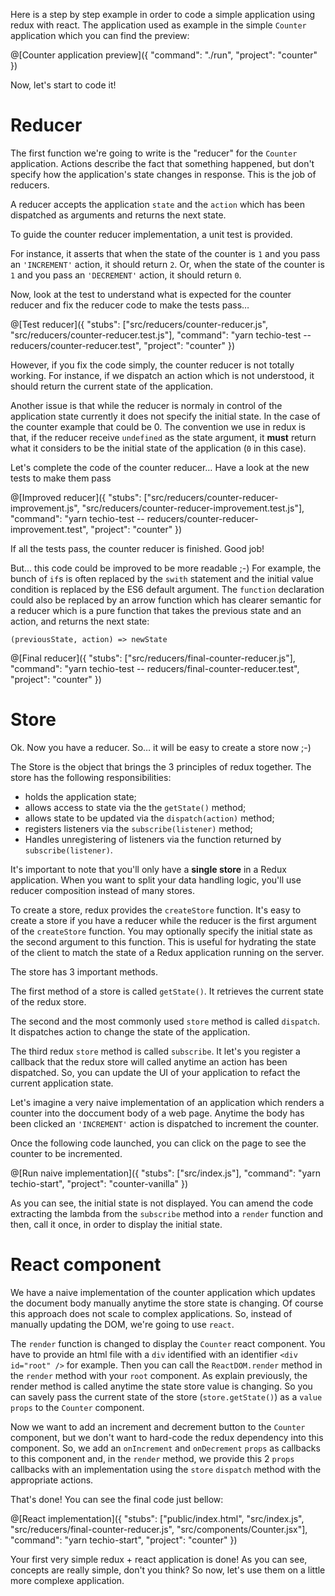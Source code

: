 Here is a step by step example in order to code a simple application using redux with react.
The application used as example in the simple `Counter` application which you can find the preview:

@[Counter application preview]({
  "command": "./run",
  "project": "counter"
})

Now, let's start to code it!


# Reducer

The first function we're going to write is the "reducer" for the `Counter` application.
Actions describe the fact that something happened, but don't specify how the application's state changes in response.
This is the job of reducers.

A reducer accepts the application `state` and the `action` which has been dispatched as arguments
and returns the next state.

To guide the counter reducer implementation, a unit test is provided.

For instance, it asserts that when the state of the counter is `1` and you pass an `'INCREMENT'` action,
it should return `2`. Or, when the state of the counter is `1` and you pass an `'DECREMENT'` action,
it should return `0`.

Now, look at the test to understand what is expected for the counter reducer and fix the reducer code to make the tests pass…

@[Test reducer]({
  "stubs": ["src/reducers/counter-reducer.js", "src/reducers/counter-reducer.test.js"],
  "command": "yarn techio-test -- reducers/counter-reducer.test",
  "project": "counter"
})

However, if you fix the code simply, the counter reducer is not totally working. For instance,
if we dispatch an action which is not understood, it should return the current state of
the application.

Another issue is that while the reducer is normaly in control of the application state
currently it does not specify the initial state. In the case of the counter example that could be 0.
The convention we use in redux is that, if the reducer receive `undefined` as the state argument,
it **must** return what it considers to be the initial state of the application (`0` in this case).

Let's complete the code of the counter reducer… Have a look at the new tests to make them pass

@[Improved reducer]({
  "stubs": ["src/reducers/counter-reducer-improvement.js", "src/reducers/counter-reducer-improvement.test.js"],
  "command": "yarn techio-test -- reducers/counter-reducer-improvement.test",
  "project": "counter"
})

If all the tests pass, the counter reducer is finished. Good job!

But… this code could be improved to be more readable ;-)
For example, the bunch of `if`s is often replaced by the `swith` statement and the initial value condition
is replaced by the ES6 default argument. The `function` declaration could also be replaced
by an arrow function which has clearer semantic for a reducer which is a pure function that takes the previous state and an action, and returns the next state:

`(previousState, action) => newState`

@[Final reducer]({
  "stubs": ["src/reducers/final-counter-reducer.js"],
  "command": "yarn techio-test -- reducers/final-counter-reducer.test",
  "project": "counter"
})


# Store

Ok. Now you have a reducer. So… it will be easy to create a store now ;-)

The Store is the object that brings the 3 principles of redux together.
The store has the following responsibilities:

  - holds the application state;
  - allows access to state via the the `getState()` method;
  - allows state to be updated via the `dispatch(action)` method;
  - registers listeners via the `subscribe(listener)` method;
  - Handles unregistering of listeners via the function returned by `subscribe(listener)`.

It's important to note that you'll only have a **single store** in a Redux application.
When you want to split your data handling logic, you'll use reducer composition instead of many stores.

To create a store, redux provides the `createStore` function. It's easy to create a store if you have a reducer while the reducer is the first argument of the `createStore` function.
You may optionally specify the initial state as the second argument to this function.
This is useful for hydrating the state of the client to match the state of a Redux application running on the server.

The store has 3 important methods.

The first method of a store is called `getState()`. It retrieves the current state of the redux store.

The second and the most commonly used `store` method is called `dispatch`. It dispatches action to change the state of the application.

The third redux `store` method is called `subscribe`. It let's you register a callback that the redux store will called anytime an action has been dispatched. So, you can update the UI of your application to refact the current application state.

Let's imagine a very naive implementation of an application which renders a counter into the doccument body of a web page. Anytime the body has been clicked an `'INCREMENT'` action is dispatched to increment the counter.

Once the following code launched, you can click on the page to see the counter to be incremented.

@[Run naive implementation]({
  "stubs": ["src/index.js"],
  "command": "yarn techio-start",
  "project": "counter-vanilla"
})

As you can see, the initial state is not displayed. You can amend the code extracting the lambda from the `subscribe` method into a `render` function and then, call it once, in order to display the initial state.


# React component

We have a naive implementation of the counter application which updates the document body manually anytime the store state is changing.
Of course this approach does not scale to complex applications. So, instead of manually updating the DOM, we're going to use `react`.

The `render` function is changed to display the `Counter` react component. You have to provide an html file with a `div` identified with an identifier `<div id="root" />` for example. Then you can call the `ReactDOM.render` method in the `render` method with your `root` component.
As explain previously, the render method is called anytime the state store value is changing. So you can savely pass the current state of the store (`store.getState()`) as a `value` `props` to the `Counter` component.

Now we want to add an increment and decrement button to the `Counter` component, but we don't want to hard-code the redux dependency into this component. So, we add an `onIncrement` and `onDecrement` `props` as callbacks to this component and, in the `render` method, we provide this 2 `props` callbacks with an implementation using the `store` `dispatch` method with the appropriate actions.

That's done! You can see the final code just bellow:

@[React implementation]({
  "stubs": ["public/index.html", "src/index.js", "src/reducers/final-counter-reducer.js", "src/components/Counter.jsx"],
  "command": "yarn techio-start",
  "project": "counter"
})

Your first very simple redux + react application is done! As you can see, concepts are really simple, don't you think?
So now, let's use them on a little more complexe application.
